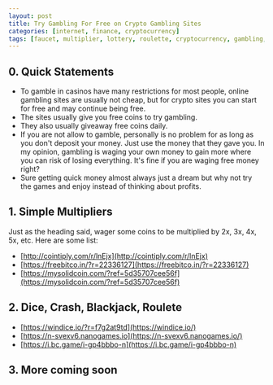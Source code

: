 ```yaml
---
layout: post
title: Try Gambling For Free on Crypto Gambling Sites
categories: [internet, finance, cryptocurrency]
tags: [faucet, multiplier, lottery, roulette, cryptocurrency, gambling, casino, online, internet, advertisement, referral]
---
```


## 0\. Quick Statements

* To gamble in casinos have many restrictions for most people, online gambling sites are usually not cheap, but for crypto sites you can start for free and may continue being free.
* The sites usually give you free coins to try gambling.
* They also usually giveaway free coins daily.
* If you are not allow to gamble, personally is no problem for as long as you don't deposit your money. Just use the money that they gave you. In my opinion, gambling is waging your own money to gain more where you can risk of losing everything. It's fine if you are waging free money right?
* Sure getting quick money almost always just a dream but why not try the games and enjoy instead of thinking about profits.

## 1\. Simple Multipliers

Just as the heading said, wager some coins to be multiplied by 2x, 3x, 4x, 5x, etc. Here are some list:

* [http://cointiply.com/r/lnEjx](http://cointiply.com/r/lnEjx)
* [https://freebitco.in/?r=22336127](https://freebitco.in/?r=22336127)
* [https://mysolidcoin.com/?ref=5d35707cee56f](https://mysolidcoin.com/?ref=5d35707cee56f)

## 2\. Dice, Crash, Blackjack, Roulete

* [https://windice.io/?r=f7g2at9td](https://windice.io/)
* [https://n-svexv6.nanogames.io](https://n-svexv6.nanogames.io/)
* [https://i.bc.game/i-gp4bbbo-n](https://i.bc.game/i-gp4bbbo-n)

## 3\. More coming soon